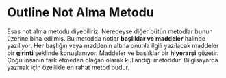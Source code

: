 # Outline Not Alma Metodu

   Esas not alma metodu diyebiliriz. Neredeyse diğer bütün metodlar bunun üzerine bina edilmiş. Bu metodda notlar **başlıklar ve maddeler** halinde yazılıyor. Her başlığın veya maddenin altına onunla ilgili yazılacak maddeler bir **girinti** şeklinde konuşlanıyor. Maddeler ve başlıklar bir **hiyerarşi** gözetir. Çoğu insanın fark etmeden olağan olarak kullandığı metoddur. Bilgisayarda yazmak için özellikle en rahat metod budur.  

